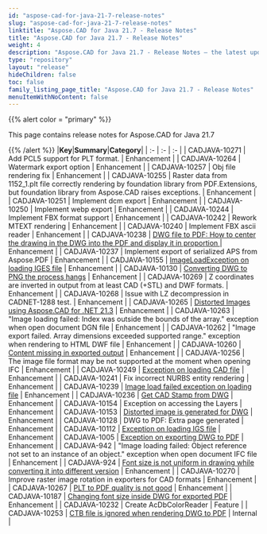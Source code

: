 ```yaml
---
id: "aspose-cad-for-java-21-7-release-notes"
slug: "aspose-cad-for-java-21-7-release-notes"
linktitle: "Aspose.CAD for Java 21.7 - Release Notes"
title: "Aspose.CAD for Java 21.7 - Release Notes"
weight: 4
description: "Aspose.CAD for Java 21.7 - Release Notes – the latest updates and fixes."
type: "repository"
layout: "release"
hideChildren: false
toc: false
family_listing_page_title: "Aspose.CAD for Java 21.7 - Release Notes"
menuItemWithNoContent: false
---
```


{{% alert color = "primary" %}}

This page contains release notes for Aspose.CAD for Java 21.7

{{% /alert %}}
|**Key**|**Summary**|**Category**|
| :- | :- | :- |
| CADJAVA-10271 | Add PCL5  support for PLT format. | Enhancement |
| CADJAVA-10264 | Watermark export option | Enhancement |
| CADJAVA-10257 | Obj file rendering fix | Enhancement |
| CADJAVA-10255 | Raster data from 1152_1.plt file correctly rendering by foundation library from PDF.Extensions, but foundation library from Aspose.CAD raises exceptions. | Enhancement |
| CADJAVA-10251 | Implement dcm export | Enhancement |
| CADJAVA-10250 | Implement webp export | Enhancement |
| CADJAVA-10244 | Implement FBX format support | Enhancement |
| CADJAVA-10242 | Rework MTEXT rendering | Enhancement |
| CADJAVA-10240 | Implement FBX ascii reader | Enhancement |
| CADJAVA-10238 | [DWG file to PDF: How to center the drawing in the DWG into the PDF and display it in proportion ](https://forum.aspose.com/t/dwg-pdf-dwg-pdf/231481/3) | Enhancement |
| CADJAVA-10237 | Implement export of serialized APS from Aspose.PDF | Enhancement |
| CADJAVA-10155 | [ImageLoadException on loading IGES file](https://forum.aspose.com/t/2d-iges-file-image-load-error-why-is-aspose-iges-file-support-very-problematic/229489) | Enhancement |
| CADJAVA-10130 | [Converting DWG to PNG the process hangs](https://forum.aspose.com/t/converting-dwg-to-png/228792) | Enhancement |
| CADJAVA-10269 | Z coordinates are inverted in output from at least CAD (+STL) and DWF formats. | Enhancement |
| CADJAVA-10268 | Issue with LZ decompression in CADNET-1288 test. | Enhancement |
| CADJAVA-10265 | [Distorted Images using Aspose.CAD for .NET 21.3](https://forum.aspose.com/t/distorted-images-in-aspose-version-21-3-0/228417) | Enhancement |
| CADJAVA-10263 | "Image loading failed: Index was outside the bounds of the array." exception when open document DGN file | Enhancement |
| CADJAVA-10262 |  "Image export failed. Array dimensions exceeded supported range." exception when rendering to HTML DWF file | Enhancement |
| CADJAVA-10260 | [Content missing in exported output](https://forum.aspose.com/t/dwg-file-to-pdf-conversion/223967/5) | Enhancement |
| CADJAVA-10256 | The image file format may be not supported at the moment when opening IFC | Enhancement |
| CADJAVA-10249 | [Exception on loading CAD file](https://forum.aspose.com/t/exception-in-loading-a-cadimage-from-a-file/229991) | Enhancement |
| CADJAVA-10241 | Fix incorrect NURBS entity rendering | Enhancement |
| CADJAVA-10239 | [Image load failed exception on loading file](https://forum.aspose.com/t/unable-to-open-attached-file/231331) | Enhancement |
| CADJAVA-10236 | [Get CAD Stamp from DWG](https://forum.aspose.com/t/get-cad-stamp/231767) | Enhancement |
| CADJAVA-10154 | Exception on accessing the Layers | Enhancement |
| CADJAVA-10153 | [Distorted image is generated for DWG](https://forum.aspose.com/t/converting-dwg-to-jpeg-image-is-distorted/229178/3) | Enhancement |
| CADJAVA-10128 | DWG to PDF: Extra page generated | Enhancement |
| CADJAVA-10112 | [Exception on loading IGS file](https://forum.aspose.com/t/iges-file-image-loading-not-working-exception-happens/227410) | Enhancement |
| CADJAVA-1005 | [Exception on exporting DWG to PDF](https://forum.aspose.com/t/aspose-cad-for-java-dwg-pdf/226731/2) | Enhancement |
| CADJAVA-942 | "Image loading failed: Object reference not set to an instance of an object." exception when open document IFC file | Enhancement |
| CADJAVA-924 | [Font size is not uniform in drawing while converting it into different version](https://forum.aspose.com/t/font-size-is-not-uniform-in-drawing-while-converting-it-into-different-version/223079) | Enhancement |
| CADJAVA-10270 | Improve raster image rotation in exporters for CAD formats | Enhancement |
| CADJAVA-10267 | [PLT to PDF quality is not good](https://forum.aspose.com/t/plt-pdf-conversion-quality-bad-c/227336/2) | Enhancement |
| CADJAVA-10187 | [Changing font size inside DWG for exported PDF](https://forum.aspose.com/t/how-to-set-the-dwg-font-size/231733) | Enhancement |
| CADJAVA-10232 | Create AcDbColorReader | Feature |
| CADJAVA-10253 | [CTB file is ignored when rendering DWG to PDF](https://forum.aspose.com/t/convert-dwg-to-pdf-using-ctb/229878) | Internal |
